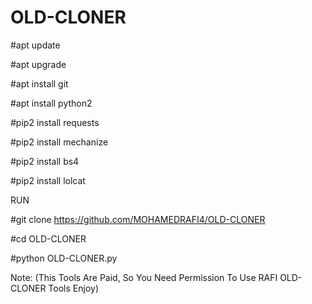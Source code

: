 # OLD-CLONER

#apt update

#apt upgrade

#apt install git

#apt install python2

#pip2 install requests

#pip2 install mechanize

#pip2 install bs4

#pip2 install lolcat

RUN

#git clone https://github.com/MOHAMEDRAFI4/OLD-CLONER

#cd OLD-CLONER


#python OLD-CLONER.py

Note: (This Tools Are Paid, So You Need Permission To Use RAFI OLD-CLONER Tools Enjoy)
